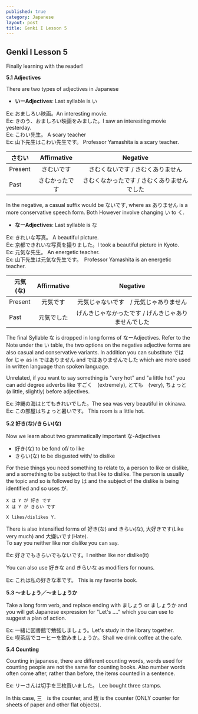 ```yaml
---
published: true
category: Japanese
layout: post
title: Genki I Lesson 5
---
```

## Genki I Lesson 5

Finally learning with the reader!

**5.1 Adjectives**

There are two types of adjectives in Japanese
- **いーAdjectives**: Last syllable is い

Ex: おましろい映画。An interesting movie.   
Ex: きのう、おましろい映画をみました。I saw an interesting movie yesterday.  
Ex: こわい先生。 A scary teacher  
Ex: 山下先生はこわい先生です。 Professor Yamashita is a scary teacher.

|さむい   | Affirmative | Negative |
|---|:---:|:---:|
|Present   | さむいです   | さむくないです / さむくありません|
|Past   | さむかったです  | さむくなかったです / さむくありませんでした |

In the negative, a casual suffix would be ないです, where as ありません is a more conservative speech form. Both However involve changing い to く.

- **なーAdjectives**: Last syllable is な

Ex: きれいな写真。 A beautiful picture.  
Ex: 京都できれいな写真を撮りました。I took a beautiful picture in Kyoto.  
Ex: 元気な先生。 An energetic teacher.  
Ex: 山下先生は元気な先生です。　Professor Yamashita is an energetic teacher.

| 元気(な)  |  Affirmative  |  Negative   |
|---|:---:|:---:|
| Present   | 元気です | 元気じゃないです　/ 元気じゃありません|
| Past   | 元気でした  | げんきじゃなかったです / げんきじゃありませんでした |

The final Syllable な is dropped in long forms of なーAdjectives. Refer to the Note under the い table, the two options on the negative adjective forms are also casual and conservative variants. In addition you can substitute では for じゃ as in ではありません and ではありませんでした which are more used in written language than spoken language.

Unrelated, if you want to say something is "very hot" and "a little hot" you can add degree adverbs like すごく　(extremely), とても　(very), ちょっと　(a little, slightly) before adjectives.

Ex: 沖縄の海はとてもきれいでした。The sea was very beautiful in okinawa.  
Ex: この部屋はちょっと暑いです。 This room is a little hot.  

**5.2 好き(な)/きらい(な)**

Now we learn about two grammatically important な-Adjectives   
- 好き(な) to be fond of/ to like  
- きらい(な) to be disgusted with/ to dislike  

For these things you need something to relate to, a person to like or dislike, and a something to be subject to that like to dislike. The person is usually the topic and so is followed by は and the subject of the dislike is being identified and so uses が.

	X は Y が 好き です
	X は Y が きらい です

	X likes/dislikes Y.

There is also intensified forms of 好き(な) and きらい(な), 大好きです(Like very much) and 大嫌いです(Hate).    
To say you neither like nor dislike you can say.

Ex: 好きでもきらいでもないです。I neither like nor dislike(it)

You can also use 好きな and きらいな as modifiers for nouns.

Ex: これは私の好きな本です。 This is my favorite book.

**5.3 〜ましょう／〜ましょうか**

Take a long form verb, and replace ending with ましょう or ましょうか and you will get Japanese expression for "Let's ...." which you can use to suggest a plan of action.

Ex: 一緒に図書館で勉強しましょう。Let's study in the library together.  
Ex: 喫茶店でコーヒーを飲みましょうか。Shall we drink coffee at the cafe.

**5.4 Counting**

Counting in japanese, there are different counting words, words used for counting people are not the same for counting books. Also number words often come after, rather than before, the items counted in a sentence.

Ex: リーさんは切手を三枚買いました。 Lee bought three stamps.

In this case, 三　is the counter, and 枚 is the counter (ONLY counter for sheets of paper and other flat objects).
